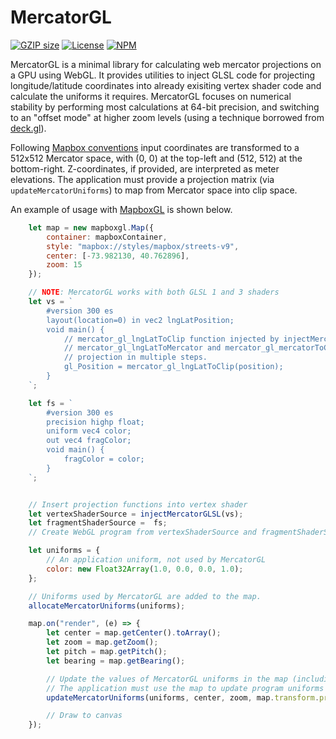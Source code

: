 MercatorGL
==========

[![GZIP size](https://badge-size.herokuapp.com/tsherif/mercator-gl/master/build/mercator-gl.min.js.svg?compression=gzip)](https://github.com/tsherif/mercator-gl/blob/master/build/mercator-gl.min.js) [![License](https://img.shields.io/github/license/tsherif/mercator-gl.svg)](https://github.com/tsherif/mercator-gl/blob/master/LICENSE) [![NPM](https://img.shields.io/npm/v/mercator-gl.svg)](https://www.npmjs.com/package/mercator-gl)

MercatorGL is a minimal library for calculating web mercator projections on a GPU using WebGL. It provides utilities to inject GLSL code for projecting longitude/latitude coordinates into already exisiting vertex shader code and calculate the uniforms it requires. MercatorGL focuses on numerical stability by performing most calculations at 64-bit precision, and switching to an "offset mode" at higher zoom levels (using a technique borrowed from [deck.gl](https://medium.com/vis-gl/how-sometimes-assuming-the-earth-is-flat-helps-speed-up-rendering-in-deck-gl-c43b72fd6db4)).

Following [Mapbox conventions](https://blog.mapbox.com/512-map-tiles-cb5bfd6e72ba) input coordinates are transformed to a 512x512 Mercator space, with (0, 0) at the top-left and (512, 512) at the bottom-right. Z-coordinates, if provided, are interpreted as meter elevations. The application must provide a projection matrix (via `updateMercatorUniforms`) to map from Mercator space into clip space.

An example of usage with [MapboxGL](https://docs.mapbox.com/mapbox-gl-js/api/) is shown below.

```JavaScript
    let map = new mapboxgl.Map({
        container: mapboxContainer,
        style: "mapbox://styles/mapbox/streets-v9",
        center: [-73.982130, 40.762896],
        zoom: 15
    });

    // NOTE: MercatorGL works with both GLSL 1 and 3 shaders
    let vs = `
        #version 300 es
        layout(location=0) in vec2 lngLatPosition;
        void main() {
            // mercator_gl_lngLatToClip function injected by injectMercatorGLSL().
            // mercator_gl_lngLatToMercator and mercator_gl_mercatorToClip also available to do
            // projection in multiple steps.
            gl_Position = mercator_gl_lngLatToClip(position);
        }
    `;

    let fs = `
        #version 300 es
        precision highp float;
        uniform vec4 color;
        out vec4 fragColor;
        void main() {
            fragColor = color;
        }
    `;


    // Insert projection functions into vertex shader
    let vertexShaderSource = injectMercatorGLSL(vs);
    let fragmentShaderSource =  fs;
    // Create WebGL program from vertexShaderSource and fragmentShaderSource

    let uniforms = {
        // An application uniform, not used by MercatorGL
        color: new Float32Array(1.0, 0.0, 0.0, 1.0);
    };

    // Uniforms used by MercatorGL are added to the map.
    allocateMercatorUniforms(uniforms);

    map.on("render", (e) => {
        let center = map.getCenter().toArray();
        let zoom = map.getZoom();
        let pitch = map.getPitch();
        let bearing = map.getBearing();

        // Update the values of MercatorGL uniforms in the map (including projection matrix provided by Mapbox).
        // The application must use the map to update program uniforms used by MercatorGL.
        updateMercatorUniforms(uniforms, center, zoom, map.transform.projMatrix);

        // Draw to canvas
    });
``` 

